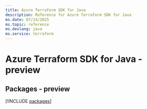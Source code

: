 ```yaml
---
title: Azure Terraform SDK for Java
description: Reference for Azure Terraform SDK for Java
ms.date: 07/14/2025
ms.topic: reference
ms.devlang: java
ms.service: terraform
---
```

# Azure Terraform SDK for Java - preview
## Packages - preview
[!INCLUDE [packages](terraform-index.md)]
